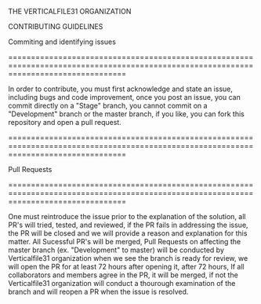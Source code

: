 THE VERTICALFILE31 ORGANIZATION

CONTRIBUTING GUIDELINES

Commiting and identifying issues

======================================================================================================================================

  In order to contribute, you must first acknowledge and state an issue, including bugs and code improvement, once you post an issue,
you can commit directly on a "Stage" branch, you cannot commit on a "Development" branch or the master branch, if you like, you can
fork this repository and open a pull request.

======================================================================================================================================

Pull Requests

======================================================================================================================================

  One must reintroduce the issue prior to the explanation of the solution, all PR's will tried, tested, and reviewed, if the PR fails in 
addressing the issue, the PR will be closed and we will provide a reason and explanation for this matter. All Sucessful PR's will be merged, Pull Requests on affecting the master branch (ex. "Development" to master) will be conducted by Verticalfile31 organization when we see the branch is ready for review, we will open the PR for at least 72 hours after opening it, after 72 hours, If all collaborators and members agree in the PR, it will be merged, if not the Verticalfile31 organization will conduct a thourough examination of the branch and will reopen a PR when the issue is resolved.
